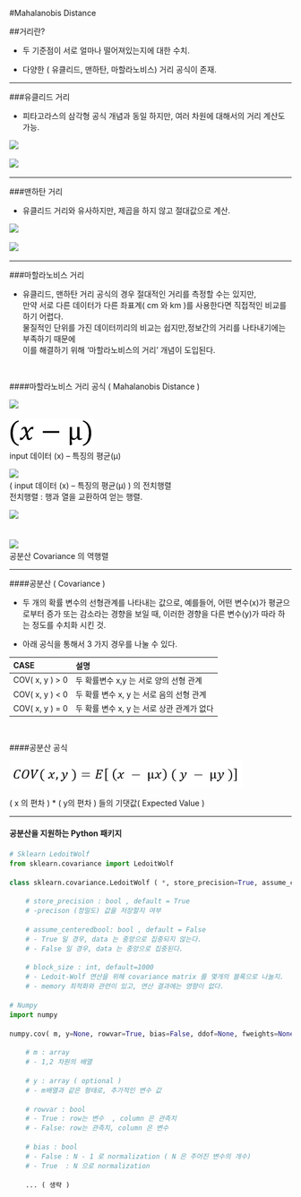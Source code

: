 ﻿#Mahalanobis Distance

##거리란? 

- 두 기준점이 서로 얼마나 떨어져있는지에 대한 수치.

- 다양한 ( 유클리드, 맨하탄, 마할라노비스) 거리 공식이 존재.

<hr>

###유클리드 거리

- 피타고라스의 삼각형 공식 개념과 동일 하지만, 여러 차원에 대해서의 거리 계산도 가능.

![](Aspose.Words.34000a70-80d7-43cf-8a1a-3e78ed3865ba.001.png)

![](Aspose.Words.34000a70-80d7-43cf-8a1a-3e78ed3865ba.002.png)

<hr>  

###맨하탄 거리

- 유클리드 거리와 유사하지만, 제곱을 하지 않고 절대값으로 계산.

![](Aspose.Words.34000a70-80d7-43cf-8a1a-3e78ed3865ba.003.png)

![](Aspose.Words.34000a70-80d7-43cf-8a1a-3e78ed3865ba.004.png)

<hr>  

###마할라노비스 거리

- 유클리드, 맨하탄 거리 공식의 경우 절대적인 거리를 측정할 수는 있지만,   
  만약 서로 다른 데이터가 다른 좌표계( cm 와 km )를 사용한다면 직접적인 비교를 하기 어렵다.   
  물질적인 단위를 가진 데이터끼리의 비교는 쉽지만,정보간의 거리를 나타내기에는 부족하기 때문에   
  이를 해결하기 위해 ‘마할라노비스의 거리’ 개념이 도입된다.
<br>  
  


####마할라노비스 거리 공식 ( Mahalanobis Distance )

![](Aspose.Words.34000a70-80d7-43cf-8a1a-3e78ed3865ba.005.png)


![](Aspose.Words.34000a70-80d7-43cf-8a1a-3e78ed3865ba.006.png)   
 input 데이터 (x) – 특징의 평균(μ)

![](Aspose.Words.34000a70-80d7-43cf-8a1a-3e78ed3865ba.007.png)  
( input 데이터 (x) – 특징의 평균(μ) ) 의 전치행렬  
전치행렬 : 행과 열을 교환하여 얻는 행렬.

![](Aspose.Words.34000a70-80d7-43cf-8a1a-3e78ed3865ba.009.png) 
<br>  
<br>
![](Aspose.Words.34000a70-80d7-43cf-8a1a-3e78ed3865ba.008.png)  
공분산 Covariance 의 역행렬


<hr>

####공분산 ( Covariance )

- 두 개의 확률 변수의 선형관계를 나타내는 값으로, 예를들어, 어떤 변수(x)가 평균으로부터 증가 또는 감소라는 경향을 보일 때, 이러한 경향을 다른 변수(y)가 따라 하는 정도를 수치화 시킨 것.

- 아래 공식을 통해서 3 가지 경우를 나눌 수 있다.

| CASE    |  설명 | 
| :----- |  :--- |
| COV( x, y ) > 0  | 두 확률변수 x,y 는 서로 양의 선형 관계     |
| COV( x, y ) < 0  | 두 확률 변수 x, y 는 서로 음의 선형 관계   |
| COV( x, y ) = 0  | 두 확률 변수 x, y 는 서로 상관 관계가 없다  |

<br>

####공분산 공식

![](Aspose.Words.34000a70-80d7-43cf-8a1a-3e78ed3865ba.010.png)

( x 의 편차 ) * ( y의 편차 ) 들의 기댓값( Expected Value )

<hr>

#### 공분산을 지원하는 Python 패키지
```python  
# Sklearn LedoitWolf 
from sklearn.covariance import LedoitWolf

class sklearn.covariance.LedoitWolf ( *, store_precision=True, assume_centered=False, block_size=1000)

    # store_precision : bool , default = True
    # -precison (정밀도) 값을 저장할지 여부
    
    # assume_centeredbool: bool , default = False
    # - True 일 경우, data 는 중앙으로 집중되지 않는다.
    # - False 일 경우, data 는 중앙으로 집중된다.
    
    # block_size : int, default=1000
    # - Ledoit-Wolf 연산을 위해 covariance matrix 를 몇개의 블록으로 나눌지.
    # - memory 최적화와 관련이 있고, 연산 결과에는 영향이 없다.

# Numpy 
import numpy

numpy.cov( m, y=None, rowvar=True, bias=False, ddof=None, fweights=None, aweights=None, *, dtype=None )

    # m : array 
    # - 1,2 차원의 배열
    
    # y : array ( optional )
    # - m배열과 같은 형태로, 추가적인 변수 값
    
    # rowvar : bool 
    # - True : row는 변수  , column 은 관측치
    # - False: row는 관측치, column 은 변수
    
    # bias : bool
    # - False : N - 1 로 normalization ( N 은 주어진 변수의 개수)
    # - True  : N 으로 normalization
    
    ... ( 생략 )
    
```

